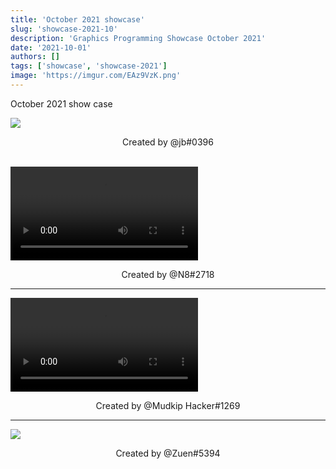 ```yaml
---
title: 'October 2021 showcase'
slug: 'showcase-2021-10'
description: 'Graphics Programming Showcase October 2021'
date: '2021-10-01'
authors: []
tags: ['showcase', 'showcase-2021']
image: 'https://imgur.com/EAz9VzK.png'
---
```


October 2021 show case

![](https://imgur.com/EAz9VzK.png)
<!-- truncate -->
<center>Created by @jb#0396</center>

<br />

<video src="https://i.imgur.com/soy37oo.mp4"></video>
<center>Created by @N8#2718</center>

<hr />

<video src="https://i.imgur.com/zHgmVb6.mp4"></video>
<center>Created by @Mudkip Hacker#1269</center>

<hr />

![](https://imgur.com/8gBrxic.png)
<center>Created by @Zuen#5394</center>
